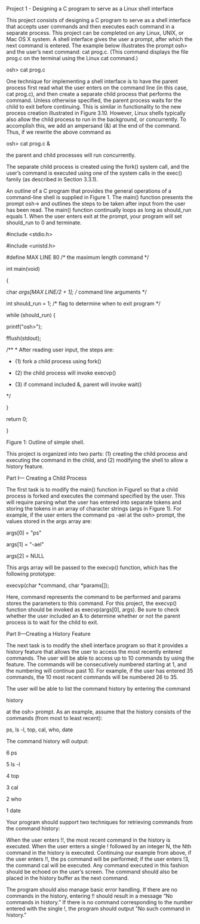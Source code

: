 Project 1 - Designing a C program to serve as a Linux shell interface

This project consists of designing a C program to serve as a shell interface that accepts user commands and then executes each command in a separate process. This project can be completed on any Linux, UNIX, or Mac OS X system. A shell interface gives the user a prompt, after which the next command is entered. The example below illustrates the prompt osh> and the user’s next command: cat prog.c. (This command displays the file prog.c on the terminal using the Linux cat command.)

osh> cat prog.c

One technique for implementing a shell interface is to have the parent process first read what the user enters on the command line (in this case, cat prog.c), and then create a separate child process that performs the command. Unless otherwise specified, the parent process waits for the child to exit before continuing. This is similar in functionality to the new process creation illustrated in Figure 3.10. However, Linux shells typically also allow the child process to run in the background, or concurrently. To accomplish this, we add an ampersand (&) at the end of the command. Thus, if we rewrite the above command as

 osh> cat prog.c &

 the parent and child processes will run concurrently.

The separate child process is created using the fork() system call, and the user’s command is executed using one of the system calls in the exec() family (as described in Section 3.3.1).

An outline of a C program that provides the general operations of a command-line shell is supplied in Figure 1. The main() function presents the prompt osh-> and outlines the steps to be taken after input from the user has been read. The main() function continually loops as long as should_run equals 1. When the user enters exit at the prompt, your program will set should_run to 0 and terminate.

#include <stdio.h>

#include <unistd.h>

#define MAX LINE 80                                  /* the maximum length command */

 int main(void)

{

char *args[MAX LINE/2 + 1];           /* command line arguments */

 int should_run = 1;                             /* flag to determine when to exit program */

 while (should_run) {

printf("osh>");

fflush(stdout);

 

 /** * After reading user input, the steps are:

* (1) fork a child process using fork()

* (2) the child process will invoke execvp()

* (3) if command included &, parent will invoke wait()

*/

}

return 0;

}

Figure 1: Outline of simple shell.

 

This project is organized into two parts: (1) creating the child process and executing the command in the child, and (2) modifying the shell to allow a history feature.

Part I— Creating a Child Process

The first task is to modify the main() function in Figure1 so that a child process is forked and executes the command specified by the user. This will require parsing what the user has entered into separate tokens and storing the tokens in an array of character strings (args in Figure 1). For example, if the user enters the command ps -ael at the osh> prompt, the values stored in the args array are:

args[0] = "ps"

args[1] = "-ael"

args[2] = NULL

This args array will be passed to the execvp() function, which has the following prototype:

execvp(char *command, char *params[]);

Here, command represents the command to be performed and params stores the parameters to this command. For this project, the execvp() function should be invoked as execvp(args[0], args). Be sure to check whether the user included an & to determine whether or not the parent process is to wait for the child to exit.

Part II—Creating a History Feature

The next task is to modify the shell interface program so that it provides a history feature that allows the user to access the most recently entered commands. The user will be able to access up to 10 commands by using the feature. The commands will be consecutively numbered starting at 1, and the numbering will continue past 10. For example, if the user has entered 35 commands, the 10 most recent commands will be numbered 26 to 35.

The user will be able to list the command history by entering the command

history

at the osh> prompt. As an example, assume that the history consists of the commands (from most to least recent):

 ps, ls -l, top, cal, who, date

 The command history will output:

6 ps

5 ls -l

4 top

3 cal

2 who

1 date

Your program should support two techniques for retrieving commands from the command history:

When the user enters !!, the most recent command in the history is executed.
 When the user enters a single ! followed by an integer N, the Nth command in the history is executed.
Continuing our example from above, if the user enters !!, the ps command will be performed; if the user enters !3, the command cal will be executed. Any command executed in this fashion should be echoed on the user’s screen. The command should also be placed in the history buffer as the next command.

The program should also manage basic error handling. If there are no commands in the history, entering !! should result in a message “No commands in history.” If there is no command corresponding to the number entered with the single !, the program should output "No such command in history."
